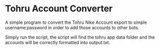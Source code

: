 # Tohru Account Converter
A simple program to convert the Tohru Nike Account export to simple username:password in order to add those accounts to other bots.

Simply run the script, the script will find the tohru app data folder and the accounts will be correctly formatted into output.txt.
